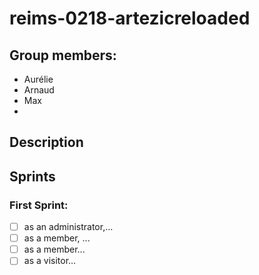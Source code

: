 # reims-0218-artezicreloaded

## Group members:


* Aurélie
* Arnaud
* Max
*


## Description


## Sprints

### First Sprint:
- [ ] as an administrator,...
- [ ] as a member, ...
- [ ] as a member...
- [ ] as a visitor...
